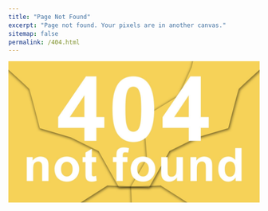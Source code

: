 ```yaml
---
title: "Page Not Found"
excerpt: "Page not found. Your pixels are in another canvas."
sitemap: false
permalink: /404.html
---
```



![404 not found](https://github.com/kimdohoon2/kimdohoon2.github.io/blob/master/_images/not-found-2384304_1920.jpg?raw=true)

